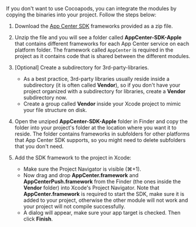 If you don't want to use Cocoapods, you can integrate the modules by copying the binaries into your project. Follow the steps below:

1. Download the [App Center SDK](https://github.com/Microsoft/AppCenter-SDK-iOS/releases) frameworks provided as a zip file.

2. Unzip the file and you will see a folder called **AppCenter-SDK-Apple** that contains different frameworks for each App Center service on each platform folder. The framework called `AppCenter` is required in the project as it contains code that is shared between the different modules.

3. [Optional] Create a subdirectory for 3rd-party-libraries.
    * As a best practice, 3rd-party libraries usually reside inside a subdirectory (it is often called **Vendor**), so if you don't have your project organized with a subdirectory for libraries, create a **Vendor** subdirectory now.
    * Create a group called **Vendor** inside your Xcode project to mimic your file structure on disk.

4. Open the unziped **AppCenter-SDK-Apple** folder in Finder and copy the folder into your project's folder at the location where you want it to reside. The folder contains frameworks in subfolders for other platforms that App Center SDK supports, so you might need to delete subfolders that you don't need.

5. Add the SDK framework to the project in Xcode:
    * Make sure the Project Navigator is visible (⌘+1).
    * Now drag and drop **AppCenter.framework** and **AppCenterPush.framework** from the Finder (the ones inside the **Vendor** folder) into Xcode's Project Navigator. Note that **AppCenter.framework** is required to start the SDK, make sure it is added to your project, otherwise the other module will not work and your project will not compile successfully.
    * A dialog will appear, make sure your app target is checked. Then click **Finish**.

